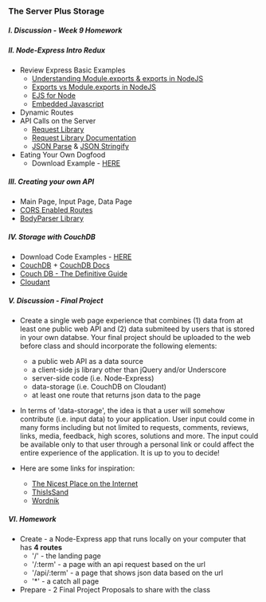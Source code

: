 ### The Server Plus Storage 

##### I. Discussion - Week 9 Homework

##### II. Node-Express Intro Redux
* Review Express Basic Examples  
	* [Understanding Module.exports & exports in NodeJS](http://www.sitepoint.com/understanding-module-exports-exports-node-js/)
	* [Exports vs Module.exports in NodeJS](http://www.hacksparrow.com/node-js-exports-vs-module-exports.html)
	* [EJS for Node](https://github.com/tj/ejs)
	* [Embedded Javascript](http://www.embeddedjs.com/)
* Dynamic Routes  
* API Calls on the Server    
	* [Request Library](https://www.npmjs.org/package/request) 
	* [Request Library Documentation](https://github.com/request/request)
	* [JSON Parse](https://developer.mozilla.org/en/docs/Web/JavaScript/Reference/Global_Objects/JSON/parse) & [JSON Stringify](https://developer.mozilla.org/en/docs/Web/JavaScript/Reference/Global_Objects/JSON/stringify)
* Eating Your Own Dogfood
	* Download Example - [HERE](https://www.dropbox.com/s/3tjjykspondehfs/express_05_with_request_and_api_route.zip?dl=0) 

##### III. Creating your own API
 * Main Page, Input Page, Data Page
 * [CORS Enabled Routes](http://enable-cors.org/server.html)
 * [BodyParser Library](https://github.com/expressjs/body-parser)

##### IV. Storage with CouchDB
* Download Code Examples - [HERE](https://dl.dropboxusercontent.com/u/9648298/CouchDB_Examples.zip)
* [CouchDB](http://couchdb.apache.org/) + [CouchDB Docs](http://docs.couchdb.org/en/1.6.1/)
* [Couch DB - The Definitive Guide](http://guide.couchdb.org/editions/1/en/index.html)
* [Cloudant](https://cloudant.com)

##### V. Discussion - Final Project
*	Create a single web page experience that combines (1) data from at least one public web API and (2) data submiteed by users that is stored in your own databse. Your final project should be uploaded to the web before class and should incorporate the following elements:
	* a public web API as a data source
	* a client-side js library other than jQuery and/or Underscore
	* server-side code (i.e. Node-Express)
	* data-storage (i.e. CouchDB on Cloudant)
	* at least one route that returns json data to the page  

*	In terms of 'data-storage', the idea is that a user will somehow contribute (i.e. input data) to your application. User input could come in many forms including but not limited to requests, comments, reviews, links, media, feedback, high scores, solutions and more. The input could be available only to that user through a personal link or could affect the entire experience of the application. It is up to you to decide! 

*	Here are some links for inspiration:  
	* [The Nicest Place on the Internet](http://thenicestplaceontheinter.net/)  
	* [ThisIsSand](http://thisissand.com/)  
	* [Wordnik](https://www.wordnik.com/)  


##### VI. Homework
* Create - a  Node-Express app that runs locally on your computer that has **4 routes**
	* '/' - the landing page
	* '/:term' - a page with an api request based on the url  
	* '/api/:term' - a page that shows json data based on the url
	* '*' - a catch all page
* Prepare - 2 Final Project Proposals to share with the class
